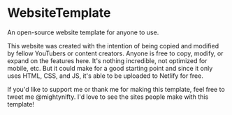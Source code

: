 # WebsiteTemplate
An open-source website template for anyone to use.

This website was created with the intention of being copied and modified by fellow YouTubers or content creators. Anyone is free to copy, modify, or expand on the features here.
It's nothing incredible, not optimized for mobile, etc. But it could make for a good starting point and since it only uses HTML, CSS, and JS, it's able to be uploaded to Netlify for free.

If you'd like to support me or thank me for making this template, feel free to tweet me @mightynifty. I'd love to see the sites people make with this template!
